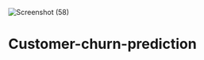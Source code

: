 ![Screenshot (58)](https://github.com/user-attachments/assets/5af37bbf-89f9-40a5-9669-47a6e28f7f91)
# Customer-churn-prediction
